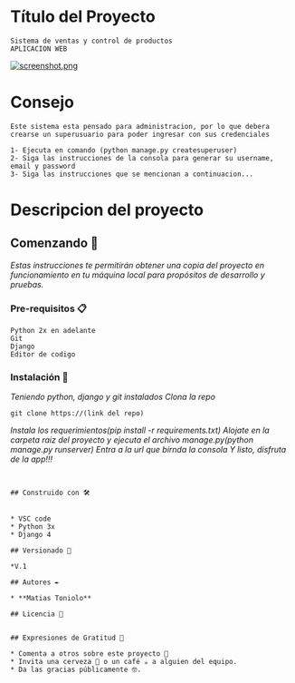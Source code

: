 # Título del Proyecto
```
Sistema de ventas y control de productos
APLICACION WEB
```

[![screenshot.png](https://i.postimg.cc/YCXnDFhy/screenshot.png)](https://postimg.cc/MnQmvv0y)

# Consejo
```
Este sistema esta pensado para administracion, por lo que debera crearse un superusuario para poder ingresar con sus credenciales

1- Ejecuta en comando (python manage.py createsuperuser)
2- Siga las instrucciones de la consola para generar su username, email y password
3- Siga las instrucciones que se mencionan a continuacion...
```
# Descripcion del proyecto



## Comenzando 🚀

_Estas instrucciones te permitirán obtener una copia del proyecto en funcionamiento en tu máquina local para propósitos de desarrollo y pruebas._


### Pre-requisitos 📋

```
Python 2x en adelante
Git
Django
Editor de codigo
```

### Instalación 🔧

_Teniendo python, django y git instalados_
_Clona la repo_

```
git clone https://(link del repo)
```

_Instala los requerimientos(pip install -r requirements.txt)_
_Alojate en la carpeta raiz del proyecto y ejecuta el archivo manage.py(python manage.py runserver)_
_Entra a la url que birnda la consola_
_Y listo, disfruta de la app!!!_

```


## Construido con 🛠️


* VSC code
* Python 3x
* Django 4

## Versionado 📌

*V.1

## Autores ✒️

* **Matias Toniolo** 

## Licencia 📄


## Expresiones de Gratitud 🎁

* Comenta a otros sobre este proyecto 📢
* Invita una cerveza 🍺 o un café ☕ a alguien del equipo. 
* Da las gracias públicamente 🤓.
